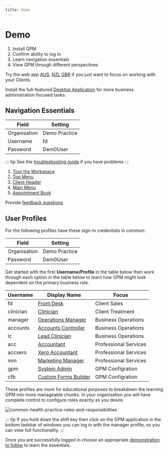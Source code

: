 ```yaml
---
title: Demo
---
```


# Demo

1. Install GPM
2. Confirm ability to log in
3. Learn navigation essentials
4. View GPM through different perspectives

Try the web app [AUS](https://augpm.gensolve.com/index.html), [NZL](https://nzgpm.gensolve.com/index.html) [GBR](https://ukgpm.gensolve.com/index.html) if you just want to focus on working with your Clients.

Install the full-featured [Desktop Application](./install/) for more business administration focused tasks.

## Navigation Essentials

| Field        | Setting       |
| ------------ | ------------- |
| Organisation | Demo Practice |
| Username     | fd            |
| Password     | Dem0User      |

::: tip
See the [troubleshooting guide](http://docs.gensolve.com/help/gpm_uk/desktop/Processes/Installation___Troubleshooting/Logging_In.htm?rhtocid=7.1.0_2#) if you have problems
:::

1. [Tour the Workspace](http://docs.gensolve.com/help/gpm_uk/desktop/Processes/The_Workspace/Touring_the_Workspace.htm)
2. [Top Menu](http://docs.gensolve.com/help/gpm_uk/desktop/Processes/The_Workspace/Top_Menu.htm)
3. [Client Header]()
4. [Main Menu](http://docs.gensolve.com/help/gpm_uk/desktop/Processes/The_Workspace/Main_Menu.htm)
5. [Appointment Book](http://docs.gensolve.com/help/gpm_uk/desktop/Processes/The_Workspace/Appointment_Book.htm)

Provide [feedback questions](../support/feedback-questions.md)

## User Profiles

For the following profiles have these sign-in credentials in common:

| Field        | Setting       |
| ------------ | ------------- |
| Organisation | Demo Practice |
| Password     | Dem0User      |

Get started with the first **Username/Profile** in the table below then work through each option in the table below to learn how GPM might look dependent on the primary business role.

| Username  | Display Name                                             | Focus                 |
| --------- | -------------------------------------------------------- | --------------------- |
| fd        | [Front Desk](../../roles/frontdesk-sales/)               | Client Sales          |
| clinician | [Clinician](../../roles/clinician/)                      | Client Treatment      |
| manager   | [Operations Manager](../../roles/operations-manager/)    | Business Operations   |
| accounts  | [Accounts Controller](../../roles/accounts-conntroller/) | Business Operations   |
| lc        | [Lead Clinician](../../roles/lead-clinician/)            | Business Operations   |
| acc       | [Accountant](../../roles/accountant/)                    | Professional Services |
| accxero   | [Xero Accountant](../../roles/accountant/)               | Professional Services |
| mm        | [Marketing Manager](../../roles/marketing-manager/)      | Professional Services |
| gpm       | [System Admin](../../roles/system-admin/)                | GPM Configration      |
| cfb       | [Custom Forms Builder](../../roles/tech-support/)        | GPM Configration      |

These profiles are more for educational purposes to breakdown the learning GPM into more manageable chunks. In your organisation you will have complete control to configure roles exactly as you desire.

![common-health-practice-roles-and-responsibilities](https://drive.google.com/uc?id=1_85fzFafOpCNIkbkKoCnLqtNYTDWdgY2)

::: tip
If you hold down the shift key then click on the GPM application in the bottom taskbar of windows you can log in with the manager profile, so you can view full functionality.
:::

Once you are successfully logged in choose an appropriate [demonstration to follow](../demonstration/) to learn the essentials.
